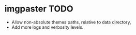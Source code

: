 imgpaster TODO
==============

- Allow non-absolute themes paths, relative to data directory,
- Add more logs and verbosity levels.
